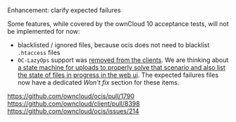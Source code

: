 Enhancement: clarify expected failures

Some features, while covered by the ownCloud 10 acceptance tests, will not be implemented for now:
- blacklisted / ignored files, because ocis does not need to blacklist `.htaccess` files
- `OC-LazyOps` support was [removed from the clients](https://github.com/owncloud/client/pull/8398). We are thinking about [a state machine for uploads to properly solve that scenario and also list the state of files in progress in the web ui](https://github.com/owncloud/ocis/issues/214).
The expected failures files now have a dedicated _Won't fix_ section for these items.

https://github.com/owncloud/ocis/pull/1790
https://github.com/owncloud/client/pull/8398
https://github.com/owncloud/ocis/issues/214
